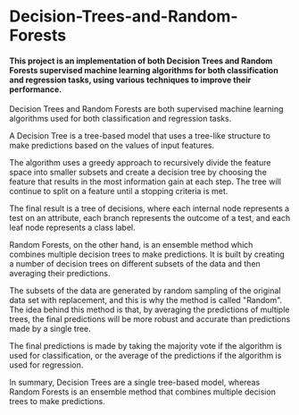 # Decision-Trees-and-Random-Forests

#### This project is an implementation of both Decision Trees and Random Forests supervised machine learning algorithms for both classification and regression tasks, using various techniques to improve their performance.

Decision Trees and Random Forests are both supervised machine learning algorithms used for both classification and regression tasks.

A Decision Tree is a tree-based model that uses a tree-like structure to make predictions based on the values of input features. 

The algorithm uses a greedy approach to recursively divide the feature space into smaller subsets and create a decision tree by choosing the feature that results in the most information gain at each step. The tree will continue to split on a feature until a stopping criteria is met.

The final result is a tree of decisions, where each internal node represents a test on an attribute, each branch represents the outcome of a test, and each leaf node represents a class label.

Random Forests, on the other hand, is an ensemble method which combines multiple decision trees to make predictions. It is built by creating a number of decision trees on different subsets of the data and then averaging their predictions. 

The subsets of the data are generated by random sampling of the original data set with replacement, and this is why the method is called "Random". The idea behind this method is that, by averaging the predictions of multiple trees, the final predictions will be more robust and accurate than predictions made by a single tree. 

The final predictions is made by taking the majority vote if the algorithm is used for classification, or the average of the predictions if the algorithm is used for regression.

In summary, Decision Trees are a single tree-based model, whereas Random Forests is an ensemble method that combines multiple decision trees to make predictions.

